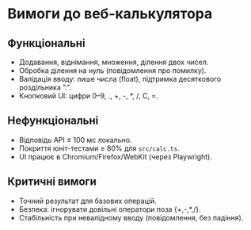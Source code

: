 # Вимоги до веб-калькулятора
## Функціональні
- Додавання, віднімання, множення, ділення двох чисел.
- Обробка ділення на нуль (повідомлення про помилку).
- Валідація вводу: лише числа (float), підтримка десяткового роздільника ".".
- Кнопковий UI: цифри 0–9, ., +, -, *, /, C, =.

## Нефункціональні
- Відповідь API ≤ 100 мс локально.
- Покриття юніт-тестами ≥ 80% для `src/calc.ts`.
- UI працює в Chromium/Firefox/WebKit (через Playwright).

## Критичні вимоги
- Точний результат для базових операцій.
- Безпека: ігнорувати довільні оператори поза {+,-,*,/}.
- Стабільність при невалідному вводу (повідомлення, без падіння).
